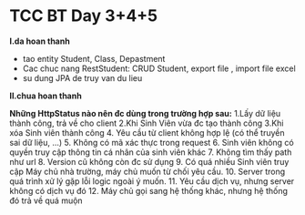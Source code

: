 # TCC BT Day 3+4+5

**I.da hoan thanh**
* tao entity Student, Class, Depastment
* Cac chuc nang RestStudent: CRUD Student, export file , import file excel 
* su dung JPA de truy van du lieu

**II.chua hoan thanh**


**Những HttpStatus nào nên đc dùng trong trường hợp sau:**
1.Lấy dữ liệu thành công, trả về cho client
2.Khi Sinh Viên vừa đc tạo thành công 
3.Khi xóa Sinh viên thành công 
4. Yêu cầu từ client không hợp lệ (có thể truyền sai dữ liệu, ...)
5. Không có mã xác thực trong request
6. Sinh viên không có quyền truy cập thông tin cá nhân của sinh viên khác
7. Không tìm thấy path như url
8. Version cũ không còn đc sử dụng
9. Có quá nhiều Sinh viên truy cập Máy chủ nhà trường, máy chủ muốn từ chối yêu cầu.
10. Server trong quá trình xử lý gặp lỗi logic ngoài ý muốn.
11. Yêu cầu dịch vụ, nhưng server không có dịch vụ đó
12. Máy chủ gọi sang hệ thống khác, nhưng hệ thống đó trả về quá muộn
